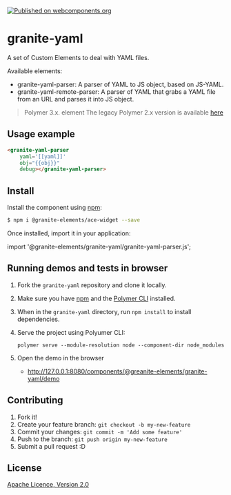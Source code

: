 [![Published on webcomponents.org](https://img.shields.io/badge/webcomponents.org-published-blue.svg)](https://www.webcomponents.org/element/LostInBrittany/granite-yaml)

# granite-yaml

A set of Custom Elements to deal with YAML files.

Available elements:

- granite-yaml-parser: A parser of YAML to JS object, based on JS-YAML. 
- granite-yaml-remote-parser: A parser of YAML that grabs a YAML file from an URL and parses it into JS object.


> Polymer 3.x. element
> The legacy Polymer 2.x version is available [here](https://www.webcomponents.org/element/LostInBrittany/granite-yaml/)

## Usage example

<!---
```
<custom-element-demo>
  <template>
    <script src="../../@webcomponents/webcomponentsjs/webcomponents-loader.js"></script>
    <script type="module" src="../../@granite-elements/granite-yaml/granite-yaml-parser.js"></script>
    <dom-bind id="binding">
      <template>
        <next-code-block></next-code-block>
      </template>
    </dom-bind>
    <script>    
      document.querySelector('granite-yaml-parser').addEventListener('yaml-parsed', (evt) => {
        console.log('YAML parsed inline demo', evt.detail);
        binding.stringify_obj = JSON.stringify(evt.detail.obj);
      });
      let binding = document.getElementById('binding');
      binding.yaml=`        
aString: 'This is a string'
aNumber: 42
anotherString: |
  This is a multiline
  string
yetAnotherString: >
  This is another multiline
  string
      `;
    </script>
  </template>
</custom-element-demo>
```
-->
```html
<granite-yaml-parser 
    yaml='[[yaml]]' 
    obj="{{obj}}" 
    debug></granite-yaml-parser>
```

## Install


Install the component using [npm](https://www.npmjs.com/):

```sh
$ npm i @granite-elements/ace-widget --save
```

Once installed, import it in your application:

import '@granite-elements/granite-yaml/granite-yaml-parser.js';



## Running demos and tests in browser

1. Fork the `granite-yaml` repository and clone it locally.

1. Make sure you have [npm](https://www.npmjs.com/) 
and the [Polymer CLI](https://www.polymer-project.org/3.0/docs/tools/polymer-cli) installed.

1. When in the `granite-yaml` directory, run `npm install` to install dependencies.

1. Serve the project using Polyumer CLI:

    `polymer serve --module-resolution node --component-dir node_modules`

1. Open the demo in the browser

    - http://127.0.0.1:8080/components/@greanite-elements/granite-yaml/demo



## Contributing

1. Fork it!
2. Create your feature branch: `git checkout -b my-new-feature`
3. Commit your changes: `git commit -m 'Add some feature'`
4. Push to the branch: `git push origin my-new-feature`
5. Submit a pull request :D

## License

[Apache Licence, Version 2.0](https://opensource.org/licenses/Apache-2.0)
